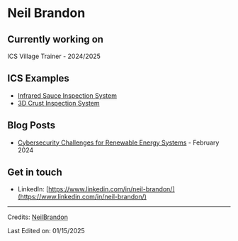 # Neil Brandon

## Currently working on
<!-- Working on Start -->
ICS Village Trainer - 2024/2025
<!-- End Working on Start -->

## ICS Examples
<!-- ICS Examples Start -->

* [Infrared Sauce Inspection System](https://)
* [3D Crust Inspection System](https://)

<!-- ICS Examples End -->

## Blog Posts
<!-- blog start -->

* [Cybersecurity Challenges for Renewable Energy Systems](https://medium.com/@neilcbrandon/cybersecurity-challenges-for-renewable-energy-systems-463c2b58dd2d) - February 2024

<!-- blog end -->

## Get in touch

* LinkedIn: [https://www.linkedin.com/in/neil-brandon/](https://www.linkedin.com/in/neil-brandon/)

-----
Credits: [NeilBrandon](https://github.com/NeilBrandon)

Last Edited on: 01/15/2025
